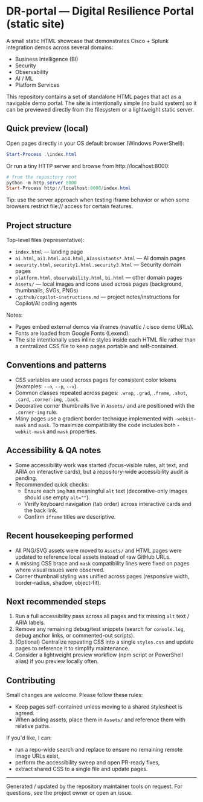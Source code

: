# DR-portal — Digital Resilience Portal (static site)

A small static HTML showcase that demonstrates Cisco + Splunk integration demos across several domains:
- Business Intelligence (BI)
- Security
- Observability
- AI / ML
- Platform Services

This repository contains a set of standalone HTML pages that act as a navigable demo portal. The site is intentionally simple (no build system) so it can be previewed directly from the filesystem or a lightweight static server.

## Quick preview (local)

Open pages directly in your OS default browser (Windows PowerShell):

```powershell
Start-Process .\index.html
```

Or run a tiny HTTP server and browse from http://localhost:8000:

```powershell
# from the repository root
python -m http.server 8000
Start-Process http://localhost:8000/index.html
```

Tip: use the server approach when testing iframe behavior or when some browsers restrict file:// access for certain features.

## Project structure

Top-level files (representative):
- `index.html` — landing page
- `ai.html`, `ai1.html`..`ai4.html`, `AIassistants*.html` — AI domain pages
- `security.html`, `security1.html`..`security3.html` — Security domain pages
- `platform.html`, `observability.html`, `bi.html` — other domain pages
- `Assets/` — local images and icons used across pages (background, thumbnails, SVGs, PNGs)
- `.github/copilot-instructions.md` — project notes/instructions for Copilot/AI coding agents

Notes:
- Pages embed external demos via iframes (navattic / cisco demo URLs).
- Fonts are loaded from Google Fonts (Lexend).
- The site intentionally uses inline styles inside each HTML file rather than a centralized CSS file to keep pages portable and self-contained.

## Conventions and patterns

- CSS variables are used across pages for consistent color tokens (examples: `--o`, `--p`, `--v`).
- Common classes repeated across pages: `.wrap`, `.grad`, `.frame`, `.shot`, `.card`, `.corner-img`, `.back`.
- Decorative corner thumbnails live in `Assets/` and are positioned with the `.corner-img` rule.
- Many pages use a gradient border technique implemented with `-webkit-mask` and `mask`. To maximize compatibility the code includes both `-webkit-mask` and `mask` properties.

## Accessibility & QA notes

- Some accessibility work was started (focus-visible rules, alt text, and ARIA on interactive cards), but a repository-wide accessibility audit is pending.
- Recommended quick checks:
  - Ensure each `img` has meaningful `alt` text (decorative-only images should use empty `alt=""`).
  - Verify keyboard navigation (tab order) across interactive cards and the back link.
  - Confirm `iframe` titles are descriptive.

## Recent housekeeping performed

- All PNG/SVG assets were moved to `Assets/` and HTML pages were updated to reference local assets instead of raw GitHub URLs.
- A missing CSS brace and `mask` compatibility lines were fixed on pages where visual issues were observed.
- Corner thumbnail styling was unified across pages (responsive width, border-radius, shadow, object-fit).

## Next recommended steps

1. Run a full accessibility pass across all pages and fix missing `alt` text / ARIA labels.
2. Remove any remaining debug/test snippets (search for `console.log`, debug anchor links, or commented-out scripts).
3. (Optional) Centralize repeating CSS into a single `styles.css` and update pages to reference it to simplify maintenance.
4. Consider a lightweight preview workflow (npm script or PowerShell alias) if you preview locally often.

## Contributing

Small changes are welcome. Please follow these rules:
- Keep pages self-contained unless moving to a shared stylesheet is agreed.
- When adding assets, place them in `Assets/` and reference them with relative paths.

If you'd like, I can:
- run a repo-wide search and replace to ensure no remaining remote image URLs exist,
- perform the accessibility sweep and open PR-ready fixes,
- extract shared CSS to a single file and update pages.

---
Generated / updated by the repository maintainer tools on request. For questions, see the project owner or open an issue.

